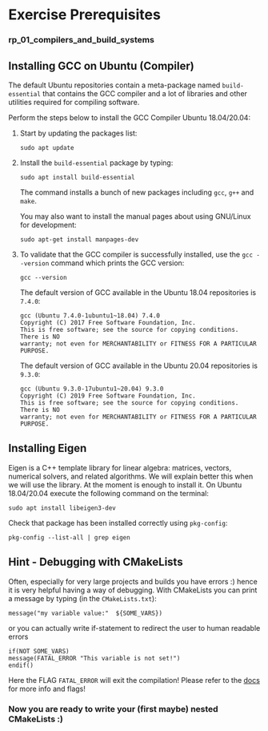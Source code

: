 # Exercise Prerequisites
### rp_01_compilers_and_build_systems

## Installing GCC on Ubuntu (Compiler)

The default Ubuntu repositories contain a meta-package named  `build-essential`  that contains the GCC compiler and a lot of libraries and other utilities required for compiling software.

Perform the steps below to install the GCC Compiler Ubuntu 18.04/20.04:

1.  Start by updating the packages list:
    
    ```
    sudo apt update
    ```
    
2.  Install the  `build-essential`  package by typing:
    
    ```
    sudo apt install build-essential
    ```
    
    The command installs a bunch of new packages including  `gcc`,  `g++`  and  `make`.
    
    You may also want to install the manual pages about using GNU/Linux for development:
    
    ```
    sudo apt-get install manpages-dev
    ```
    
3.  To validate that the GCC compiler is successfully installed, use the  `gcc --version`  command which prints the GCC version:
    
    ```
    gcc --version
    ```
    
    The default version of GCC available in the Ubuntu 18.04 repositories is  `7.4.0`:
    
    ```output
    gcc (Ubuntu 7.4.0-1ubuntu1~18.04) 7.4.0
    Copyright (C) 2017 Free Software Foundation, Inc.
    This is free software; see the source for copying conditions.  There is NO
    warranty; not even for MERCHANTABILITY or FITNESS FOR A PARTICULAR PURPOSE.
    ```
	  The default version of GCC available in the Ubuntu 20.04 repositories is  `9.3.0`:
	```output 
	gcc (Ubuntu 9.3.0-17ubuntu1~20.04) 9.3.0
	Copyright (C) 2019 Free Software Foundation, Inc.
	This is free software; see the source for copying conditions.  There is NO
	warranty; not even for MERCHANTABILITY or FITNESS FOR A PARTICULAR PURPOSE.
	```

## Installing Eigen

Eigen is a C++ template library for linear algebra: matrices, vectors, numerical solvers, and related algorithms. We will explain better this when we will use the library. At the moment is enough to install it. On Ubuntu 18.04/20.04 execute the following command on the terminal:
```
sudo apt install libeigen3-dev
```
Check that package has been installed correctly using `pkg-config`:
```
pkg-config --list-all | grep eigen
```

## Hint - Debugging with CMakeLists
Often, especially for very large projects and builds you have errors :)  hence it is very helpful having a way of debugging. With CMakeLists you can print a message by typing (in the `CMakeLists.txt`):  
```
message("my variable value:"  ${SOME_VARS})
```
or you can actually write if-statement to redirect the user to human readable errors
```
if(NOT SOME_VARS)
message(FATAL_ERROR "This variable is not set!")
endif()
```

Here the FLAG `FATAL_ERROR` will exit the compilation! Please refer to the [docs](https://cmake.org/cmake/help/latest/command/message.html) for more info and flags! 

 
### Now you are ready to write your (first maybe) nested CMakeLists :)
